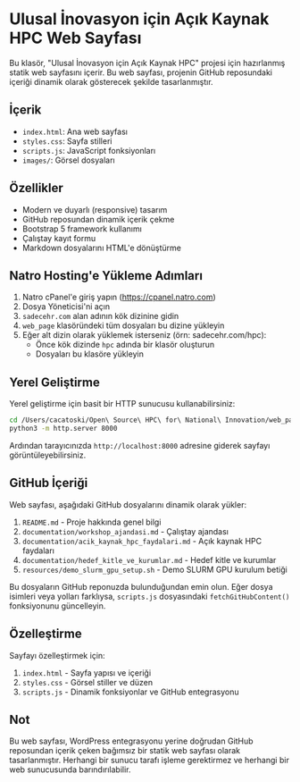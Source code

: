 # Ulusal İnovasyon için Açık Kaynak HPC Web Sayfası

Bu klasör, "Ulusal İnovasyon için Açık Kaynak HPC" projesi için hazırlanmış statik web sayfasını içerir. Bu web sayfası, projenin GitHub reposundaki içeriği dinamik olarak gösterecek şekilde tasarlanmıştır.

## İçerik

- `index.html`: Ana web sayfası
- `styles.css`: Sayfa stilleri
- `scripts.js`: JavaScript fonksiyonları
- `images/`: Görsel dosyaları

## Özellikler

- Modern ve duyarlı (responsive) tasarım
- GitHub reposundan dinamik içerik çekme
- Bootstrap 5 framework kullanımı
- Çalıştay kayıt formu
- Markdown dosyalarını HTML'e dönüştürme

## Natro Hosting'e Yükleme Adımları

1. Natro cPanel'e giriş yapın (https://cpanel.natro.com)
2. Dosya Yöneticisi'ni açın
3. `sadecehr.com` alan adının kök dizinine gidin
4. `web_page` klasöründeki tüm dosyaları bu dizine yükleyin
5. Eğer alt dizin olarak yüklemek isterseniz (örn: sadecehr.com/hpc):
   - Önce kök dizinde `hpc` adında bir klasör oluşturun
   - Dosyaları bu klasöre yükleyin

## Yerel Geliştirme

Yerel geliştirme için basit bir HTTP sunucusu kullanabilirsiniz:

```bash
cd /Users/cacatoski/Open\ Source\ HPC\ for\ National\ Innovation/web_page
python3 -m http.server 8000
```

Ardından tarayıcınızda `http://localhost:8000` adresine giderek sayfayı görüntüleyebilirsiniz.

## GitHub İçeriği

Web sayfası, aşağıdaki GitHub dosyalarını dinamik olarak yükler:

1. `README.md` - Proje hakkında genel bilgi
2. `documentation/workshop_ajandasi.md` - Çalıştay ajandası
3. `documentation/acik_kaynak_hpc_faydalari.md` - Açık kaynak HPC faydaları
4. `documentation/hedef_kitle_ve_kurumlar.md` - Hedef kitle ve kurumlar
5. `resources/demo_slurm_gpu_setup.sh` - Demo SLURM GPU kurulum betiği

Bu dosyaların GitHub reponuzda bulunduğundan emin olun. Eğer dosya isimleri veya yolları farklıysa, `scripts.js` dosyasındaki `fetchGitHubContent()` fonksiyonunu güncelleyin.

## Özelleştirme

Sayfayı özelleştirmek için:

1. `index.html` - Sayfa yapısı ve içeriği
2. `styles.css` - Görsel stiller ve düzen
3. `scripts.js` - Dinamik fonksiyonlar ve GitHub entegrasyonu

## Not

Bu web sayfası, WordPress entegrasyonu yerine doğrudan GitHub reposundan içerik çeken bağımsız bir statik web sayfası olarak tasarlanmıştır. Herhangi bir sunucu tarafı işleme gerektirmez ve herhangi bir web sunucusunda barındırılabilir.
